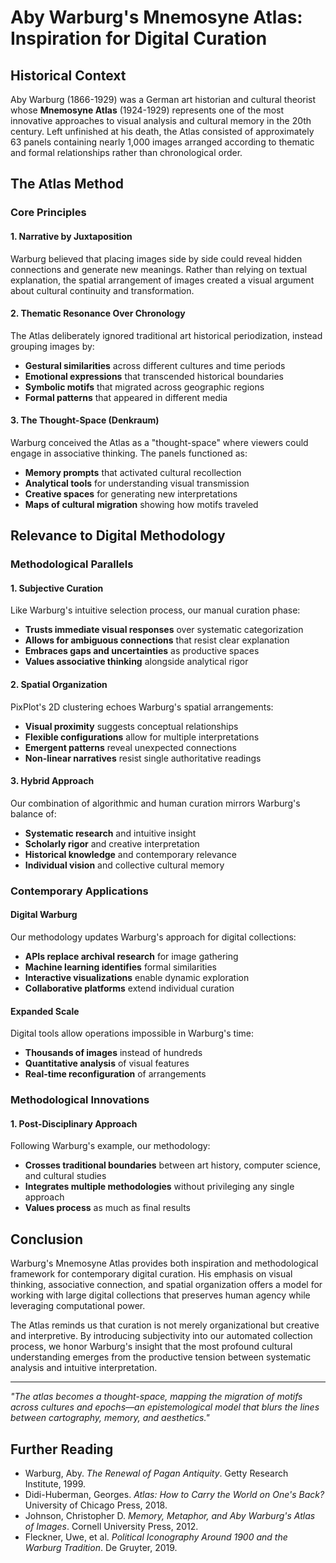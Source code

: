 # Aby Warburg's Mnemosyne Atlas: Inspiration for Digital Curation

## Historical Context

Aby Warburg (1866-1929) was a German art historian and cultural theorist whose **Mnemosyne Atlas** (1924-1929) represents one of the most innovative approaches to visual analysis and cultural memory in the 20th century. Left unfinished at his death, the Atlas consisted of approximately 63 panels containing nearly 1,000 images arranged according to thematic and formal relationships rather than chronological order.

## The Atlas Method

### Core Principles

#### 1. **Narrative by Juxtaposition**
Warburg believed that placing images side by side could reveal hidden connections and generate new meanings. Rather than relying on textual explanation, the spatial arrangement of images created a visual argument about cultural continuity and transformation.

#### 2. **Thematic Resonance Over Chronology**
The Atlas deliberately ignored traditional art historical periodization, instead grouping images by:
- **Gestural similarities** across different cultures and time periods
- **Emotional expressions** that transcended historical boundaries
- **Symbolic motifs** that migrated across geographic regions
- **Formal patterns** that appeared in different media

#### 3. **The Thought-Space (Denkraum)**
Warburg conceived the Atlas as a "thought-space" where viewers could engage in associative thinking. The panels functioned as:
- **Memory prompts** that activated cultural recollection
- **Analytical tools** for understanding visual transmission
- **Creative spaces** for generating new interpretations
- **Maps of cultural migration** showing how motifs traveled

## Relevance to Digital Methodology

### Methodological Parallels

#### 1. **Subjective Curation**
Like Warburg's intuitive selection process, our manual curation phase:
- **Trusts immediate visual responses** over systematic categorization
- **Allows for ambiguous connections** that resist clear explanation
- **Embraces gaps and uncertainties** as productive spaces
- **Values associative thinking** alongside analytical rigor

#### 2. **Spatial Organization**
PixPlot's 2D clustering echoes Warburg's spatial arrangements:
- **Visual proximity** suggests conceptual relationships
- **Flexible configurations** allow for multiple interpretations
- **Emergent patterns** reveal unexpected connections
- **Non-linear narratives** resist single authoritative readings

#### 3. **Hybrid Approach**
Our combination of algorithmic and human curation mirrors Warburg's balance of:
- **Systematic research** and intuitive insight
- **Scholarly rigor** and creative interpretation
- **Historical knowledge** and contemporary relevance
- **Individual vision** and collective cultural memory

### Contemporary Applications

#### Digital Warburg
Our methodology updates Warburg's approach for digital collections:
- **APIs replace archival research** for image gathering
- **Machine learning identifies** formal similarities
- **Interactive visualizations** enable dynamic exploration
- **Collaborative platforms** extend individual curation

#### Expanded Scale
Digital tools allow operations impossible in Warburg's time:
- **Thousands of images** instead of hundreds
- **Quantitative analysis** of visual features
- **Real-time reconfiguration** of arrangements

### Methodological Innovations

#### 1. **Post-Disciplinary Approach**
Following Warburg's example, our methodology:
- **Crosses traditional boundaries** between art history, computer science, and cultural studies
- **Integrates multiple methodologies** without privileging any single approach
- **Values process** as much as final results

## Conclusion

Warburg's Mnemosyne Atlas provides both inspiration and methodological framework for contemporary digital curation. His emphasis on visual thinking, associative connection, and spatial organization offers a model for working with large digital collections that preserves human agency while leveraging computational power.

The Atlas reminds us that curation is not merely organizational but creative and interpretive. By introducing subjectivity into our automated collection process, we honor Warburg's insight that the most profound cultural understanding emerges from the productive tension between systematic analysis and intuitive interpretation.

---

*"The atlas becomes a thought-space, mapping the migration of motifs across cultures and epochs—an epistemological model that blurs the lines between cartography, memory, and aesthetics."*

## Further Reading

- Warburg, Aby. *The Renewal of Pagan Antiquity*. Getty Research Institute, 1999.
- Didi-Huberman, Georges. *Atlas: How to Carry the World on One's Back?* University of Chicago Press, 2018.
- Johnson, Christopher D. *Memory, Metaphor, and Aby Warburg's Atlas of Images*. Cornell University Press, 2012.
- Fleckner, Uwe, et al. *Political Iconography Around 1900 and the Warburg Tradition*. De Gruyter, 2019.
